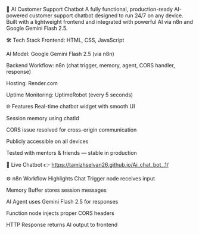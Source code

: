 💬 AI Customer Support Chatbot
A fully functional, production-ready AI-powered customer support chatbot designed to run 24/7 on any device. Built with a lightweight frontend and integrated with powerful AI via n8n and Google Gemini Flash 2.5.

🛠 Tech Stack
Frontend: HTML, CSS, JavaScript

AI Model: Google Gemini Flash 2.5 (via n8n)

Backend Workflow: n8n (chat trigger, memory, agent, CORS handler, response)

Hosting: Render.com

Uptime Monitoring: UptimeRobot (every 5 seconds)

🌐 Features
Real-time chatbot widget with smooth UI

Session memory using chatId

CORS issue resolved for cross-origin communication

Publicly accessible on all devices

Tested with mentors & friends — stable in production

🔗 Live Chatbot
👉 https://tamizhselvan26.github.io/Ai_chat_bot_.1/

⚙️ n8n Workflow Highlights
Chat Trigger node receives input

Memory Buffer stores session messages

AI Agent uses Gemini Flash 2.5 for responses

Function node injects proper CORS headers

HTTP Response returns AI output to frontend
